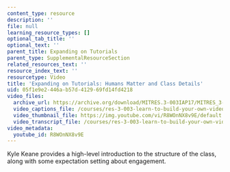 ```yaml
---
content_type: resource
description: ''
file: null
learning_resource_types: []
optional_tab_title: ''
optional_text: ''
parent_title: Expanding on Tutorials
parent_type: SupplementalResourceSection
related_resources_text: ''
resource_index_text: ''
resourcetype: Video
title: 'Expanding on Tutorials: Humans Matter and Class Details'
uid: 05f1e9e2-446a-b57d-4129-69fd14fd4218
video_files:
  archive_url: https://archive.org/download/MITRES.3-003IAP17/MITRES_3-003IAP17_Class_Activities_11_300k.mp4
  video_captions_file: /courses/res-3-003-learn-to-build-your-own-videogame-with-the-unity-game-engine-and-microsoft-kinect-january-iap-2017/978c12b2d9e559f6b7fca0ee4433b53b_R8WOnNX8v9E.vtt
  video_thumbnail_file: https://img.youtube.com/vi/R8WOnNX8v9E/default.jpg
  video_transcript_file: /courses/res-3-003-learn-to-build-your-own-videogame-with-the-unity-game-engine-and-microsoft-kinect-january-iap-2017/fe87c9ee90c4cb606953de36607a39c0_R8WOnNX8v9E.pdf
video_metadata:
  youtube_id: R8WOnNX8v9E
---
```


Kyle Keane provides a high-level introduction to the structure of the class, along with some expectation setting about engagement.